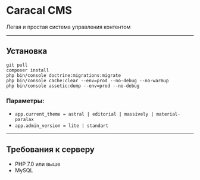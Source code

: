 Caracal CMS
===========

Легая и простая система управления контентом

---

## Установка
```
git pull
composer install
php bin/console doctrine:migrations:migrate
php bin/console cache:clear --env=prod --no-debug --no-warmup
php bin/console assetic:dump --env=prod --no-debug
```

### Параметры:
+ `app.current_theme = astral | editorial | massively | material-paralax`
+ `app.admin_version = lite | standart`

---

## Требования к серверу
+ PHP 7.0 или выше
+ MySQL